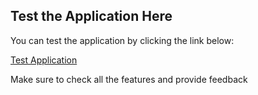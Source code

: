 ## Test the Application Here

You can test the application by clicking the link below:

[Test Application]( https://a3e9-2405-201-2025-5069-74ab-5378-4e3d-2295.ngrok-free.app)

Make sure to check all the features and provide feedback
